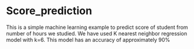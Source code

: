 # Score_prediction
This is a simple machine learning example to predict score of student from number of hours we studied. We have used K nearest neighbor regression model with k=6. This model has an accuracy of approximately 90%
